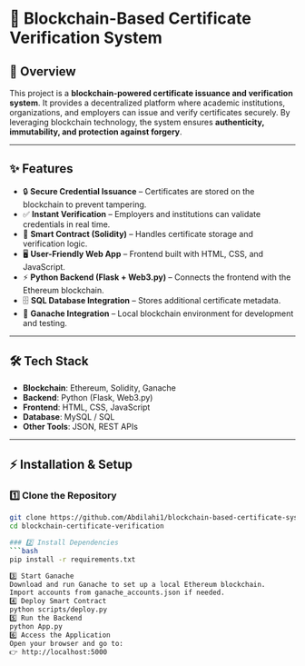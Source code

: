 # 🔗 Blockchain-Based Certificate Verification System

## 📌 Overview
This project is a **blockchain-powered certificate issuance and verification system**. It provides a decentralized platform where academic institutions, organizations, and employers can issue and verify certificates securely. By leveraging blockchain technology, the system ensures **authenticity, immutability, and protection against forgery**.

---

## ✨ Features
- 🔒 **Secure Credential Issuance** – Certificates are stored on the blockchain to prevent tampering.  
- ✅ **Instant Verification** – Employers and institutions can validate credentials in real time.  
- 📜 **Smart Contract (Solidity)** – Handles certificate storage and verification logic.  
- 🖥️ **User-Friendly Web App** – Frontend built with HTML, CSS, and JavaScript.  
- ⚡ **Python Backend (Flask + Web3.py)** – Connects the frontend with the Ethereum blockchain.  
- 🗄️ **SQL Database Integration** – Stores additional certificate metadata.  
- 🧪 **Ganache Integration** – Local blockchain environment for development and testing.  

---

## 🛠️ Tech Stack
- **Blockchain**: Ethereum, Solidity, Ganache  
- **Backend**: Python (Flask, Web3.py)  
- **Frontend**: HTML, CSS, JavaScript  
- **Database**: MySQL / SQL  
- **Other Tools**: JSON, REST APIs  

---


## ⚡ Installation & Setup

### 1️⃣ Clone the Repository
```bash
git clone https://github.com/Abdilahi1/blockchain-based-certificate-system.git
cd blockchain-certificate-verification

### 2️⃣ Install Dependencies
```bash
pip install -r requirements.txt

3️⃣ Start Ganache
Download and run Ganache to set up a local Ethereum blockchain.
Import accounts from ganache_accounts.json if needed.
4️⃣ Deploy Smart Contract
python scripts/deploy.py
5️⃣ Run the Backend
python App.py
6️⃣ Access the Application
Open your browser and go to:
👉 http://localhost:5000

